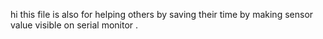 hi this file is also for helping others by saving their time by making sensor value visible on serial monitor .
